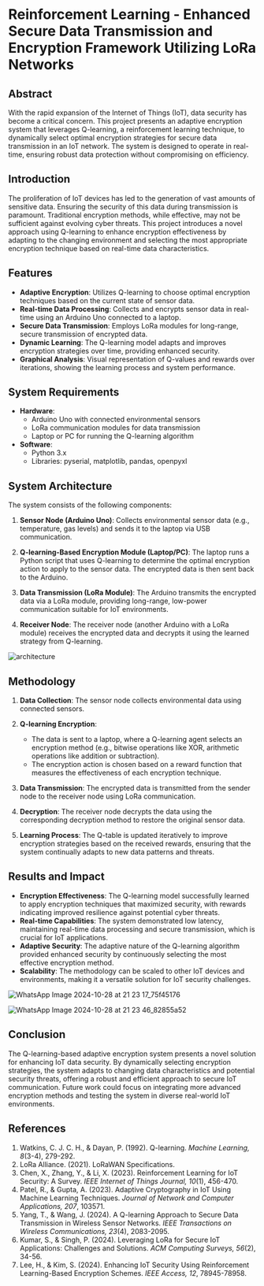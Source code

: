 # Reinforcement Learning - Enhanced Secure Data Transmission and Encryption Framework Utilizing LoRa Networks

## Abstract
With the rapid expansion of the Internet of Things (IoT), data security has become a critical concern. This project presents an adaptive encryption system that leverages Q-learning, a reinforcement learning technique, to dynamically select optimal encryption strategies for secure data transmission in an IoT network. The system is designed to operate in real-time, ensuring robust data protection without compromising on efficiency.

## Introduction
The proliferation of IoT devices has led to the generation of vast amounts of sensitive data. Ensuring the security of this data during transmission is paramount. Traditional encryption methods, while effective, may not be sufficient against evolving cyber threats. This project introduces a novel approach using Q-learning to enhance encryption effectiveness by adapting to the changing environment and selecting the most appropriate encryption technique based on real-time data characteristics.

## Features
- **Adaptive Encryption**: Utilizes Q-learning to choose optimal encryption techniques based on the current state of sensor data.
- **Real-time Data Processing**: Collects and encrypts sensor data in real-time using an Arduino Uno connected to a laptop.
- **Secure Data Transmission**: Employs LoRa modules for long-range, secure transmission of encrypted data.
- **Dynamic Learning**: The Q-learning model adapts and improves encryption strategies over time, providing enhanced security.
- **Graphical Analysis**: Visual representation of Q-values and rewards over iterations, showing the learning process and system performance.

## System Requirements
- **Hardware**:
  - Arduino Uno with connected environmental sensors
  - LoRa communication modules for data transmission
  - Laptop or PC for running the Q-learning algorithm
- **Software**:
  - Python 3.x
  - Libraries: pyserial, matplotlib, pandas, openpyxl

## System Architecture
The system consists of the following components:

1. **Sensor Node (Arduino Uno)**: Collects environmental sensor data (e.g., temperature, gas levels) and sends it to the laptop via USB communication.

2. **Q-learning-Based Encryption Module (Laptop/PC)**: The laptop runs a Python script that uses Q-learning to determine the optimal encryption action to apply to the sensor data. The encrypted data is then sent back to the Arduino.

3. **Data Transmission (LoRa Module)**: The Arduino transmits the encrypted data via a LoRa module, providing long-range, low-power communication suitable for IoT environments.

4. **Receiver Node**: The receiver node (another Arduino with a LoRa module) receives the encrypted data and decrypts it using the learned strategy from Q-learning.

![architecture](https://github.com/user-attachments/assets/2221e710-aa43-4eb2-bab5-5054b21acb2a)


## Methodology
1. **Data Collection**: The sensor node collects environmental data using connected sensors.

2. **Q-learning Encryption**:
   - The data is sent to a laptop, where a Q-learning agent selects an encryption method (e.g., bitwise operations like XOR, arithmetic operations like addition or subtraction).
   - The encryption action is chosen based on a reward function that measures the effectiveness of each encryption technique.

3. **Data Transmission**: The encrypted data is transmitted from the sender node to the receiver node using LoRa communication.

4. **Decryption**: The receiver node decrypts the data using the corresponding decryption method to restore the original sensor data.

5. **Learning Process**: The Q-table is updated iteratively to improve encryption strategies based on the received rewards, ensuring that the system continually adapts to new data patterns and threats.

## Results and Impact
- **Encryption Effectiveness**: The Q-learning model successfully learned to apply encryption techniques that maximized security, with rewards indicating improved resilience against potential cyber threats.
- **Real-time Capabilities**: The system demonstrated low latency, maintaining real-time data processing and secure transmission, which is crucial for IoT applications.
- **Adaptive Security**: The adaptive nature of the Q-learning algorithm provided enhanced security by continuously selecting the most effective encryption method.
- **Scalability**: The methodology can be scaled to other IoT devices and environments, making it a versatile solution for IoT security challenges.

![WhatsApp Image 2024-10-28 at 21 23 17_75f45176](https://github.com/user-attachments/assets/f33f937b-f5fe-40d1-b75c-789a6efb9dab)

![WhatsApp Image 2024-10-28 at 21 23 46_82855a52](https://github.com/user-attachments/assets/0f4893da-e6b0-462c-8a6d-d10731eb59ba)

## Conclusion
The Q-learning-based adaptive encryption system presents a novel solution for enhancing IoT data security. By dynamically selecting encryption strategies, the system adapts to changing data characteristics and potential security threats, offering a robust and efficient approach to secure IoT communication. Future work could focus on integrating more advanced encryption methods and testing the system in diverse real-world IoT environments.

## References
1. Watkins, C. J. C. H., & Dayan, P. (1992). Q-learning. *Machine Learning, 8*(3-4), 279-292.
2. LoRa Alliance. (2021). LoRaWAN Specifications.
3. Chen, X., Zhang, Y., & Li, X. (2023). Reinforcement Learning for IoT Security: A Survey. *IEEE Internet of Things Journal, 10*(1), 456-470.
4. Patel, R., & Gupta, A. (2023). Adaptive Cryptography in IoT Using Machine Learning Techniques. *Journal of Network and Computer Applications, 207*, 103571.
5. Yang, T., & Wang, J. (2024). A Q-learning Approach to Secure Data Transmission in Wireless Sensor Networks. *IEEE Transactions on Wireless Communications, 23*(4), 2083-2095.
6. Kumar, S., & Singh, P. (2024). Leveraging LoRa for Secure IoT Applications: Challenges and Solutions. *ACM Computing Surveys, 56*(2), 34-56.
7. Lee, H., & Kim, S. (2024). Enhancing IoT Security Using Reinforcement Learning-Based Encryption Schemes. *IEEE Access, 12*, 78945-78958.
